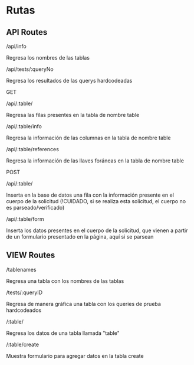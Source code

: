 # Rutas

## API Routes

/api/info  

Regresa los nombres de las tablas


/api/tests/:queryNo

Regresa los resultados de las querys hardcodeadas

GET

/api/:table/

Regresa las filas presentes en la tabla de nombre table

/api/:table/info

Regresa la información de las columnas en la tabla de nombre table

/api/:table/references

Regresa la información de las llaves foráneas en la tabla de nombre table


POST

/api/:table/

Inserta en la base de datos una fila con la información presente en el cuerpo de la solicitud (!CUIDADO, si se realiza esta solicitud, el cuerpo no es parseado/verificado)

/api/:table/form

Inserta los datos presentes en el cuerpo de la solicitud, que vienen a partir de un formulario presentado en la página, aquí si se parsean



## VIEW Routes

/tablenames

Regresa una tabla con los nombres de las tablas

/tests/:queryID

Regresa de manera gráfica una tabla con los queries de prueba hardcodeados


/:table/

Regresa los datos de una tabla llamada "table"

/:table/create

Muestra formulario para agregar datos en la tabla create